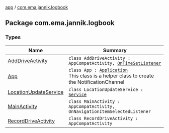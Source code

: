 [app](../index.md) / [com.ema.jannik.logbook](./index.md)

## Package com.ema.jannik.logbook

### Types

| Name | Summary |
|---|---|
| [AddDriveActivity](-add-drive-activity/index.md) | `class AddDriveActivity : AppCompatActivity, `[`OnTimeSetListener`](https://developer.android.com/reference/android/app/TimePickerDialog/OnTimeSetListener.html) |
| [App](-app/index.md) | `class App : `[`Application`](https://developer.android.com/reference/android/app/Application.html)<br>This class is a helper class to create the NotificationChannel |
| [LocationUpdateService](-location-update-service/index.md) | `class LocationUpdateService : `[`Service`](https://developer.android.com/reference/android/app/Service.html) |
| [MainActivity](-main-activity/index.md) | `class MainActivity : AppCompatActivity, OnNavigationItemSelectedListener` |
| [RecordDriveActivity](-record-drive-activity/index.md) | `class RecordDriveActivity : AppCompatActivity` |
